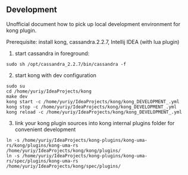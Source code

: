## Development
  
Unofficial document how to pick up local development environment for kong plugin. 

Prerequisite: install kong, cassandra.2.2.7, Intellij IDEA (with lua plugin)

1. start cassandra in foreground:
```
sudo sh /opt/cassandra_2.2.7/bin/cassandra -f
```

2. start kong with dev configuration
 ```
sudo su
cd /home/yuriy/IdeaProjects/kong
make dev
kong start -c /home/yuriy/IdeaProjects/kong/kong_DEVELOPMENT_.yml
kong stop -c /home/yuriy/IdeaProjects/kong/kong_DEVELOPMENT_.yml
kong reload -c /home/yuriy/IdeaProjects/kong/kong_DEVELOPMENT_.yml
```

3. link your kong plugin sources into kong internal plugins folder for convenient development
```
ln -s /home/yuriy/IdeaProjects/kong-plugins/kong-uma-rs/kong/plugins/kong-uma-rs /home/yuriy/IdeaProjects/kong/kong/plugins/
ln -s /home/yuriy/IdeaProjects/kong-plugins/kong-uma-rs/spec/plugins/kong-uma-rs /home/yuriy/IdeaProjects/kong/spec/plugins/
```
